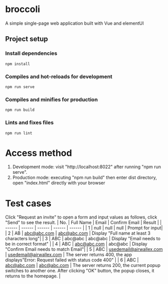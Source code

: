 # broccoli
A simple single-page web application built with Vue and elementUI

## Project setup
### Install dependencies
```
npm install
```

### Compiles and hot-reloads for development
```
npm run serve
```

### Compiles and minifies for production
```
npm run build
```

### Lints and fixes files
```
npm run lint
```

# Access method
1. Development mode: visit "http://localhost:8022" after running "npm run serve".
2. Production mode: executing "npm run build" then enter dist directory, open "index.html" directly with your browser

# Test cases
Click "Request an invite" to open a form and input values as follows, click "Send" to see the result.
| No. | Full Name | Email | Confirm Email | Result |
| ------ | ------ | ------ | ------ | ------ |
| 1 | null | null | null | Prompt for input|
| 2 | AB | abc@abc.com | abc@abc.com | Display "Full name at least 3 characters long"|
| 3 | ABC | abc@abc | abc@abc | Display "Email needs to be in correct format" |
| 4 | ABC | abc@abc.com | abc@abc | Display "Confirm Email needs to match Email"|
| 5 | ABC | usedemail@airwallex.com | usedemail@airwallex.com | The server returns 400, the app displays"Error: Request failed with status code 400" |
| 6 | ABC | abc@abc.com | abc@abc.com | The server returns 200,  the current popup switches to another one. After clicking "OK" button,  the popup closes, it returns to the homepage. |


